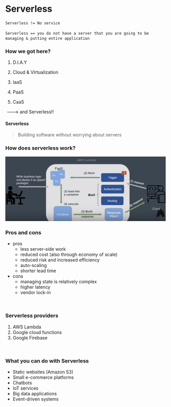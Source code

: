 # Serverless

```
Serverless != No service

Serverless == you do not have a server that you are going to be managing & putting entire application
```

### How we got here?

1. D.I.A.Y

2. Cloud & VIrtualization

3. IaaS

4. PaaS

5. CaaS

​          ---> and Serverless!!

#### Serverless

> Building software without worrying about servers

### How does serverless work?

![image-20200213130649793](Images/image-20200213130649793.png)

### Pros and cons

- pros
  - less server-side work
  - reduced cost (also through economy of scale)
  - reduced risk and increased efficiency
  - auto-scaling
  - shorter lead time
- cons
  - managing state is relatively complex
  - higher latency
  - vendor lock-in

<br/>

### Serverless providers

1. AWS Lambda
2. Google cloud functions
3. Google Firebase

<br/>

### What you can do with Serverless

- Static websites (Amazon S3)
- Small e-commerce platforms
- Chatbots
- IoT services
- Big data applications
- Event-driven systems
